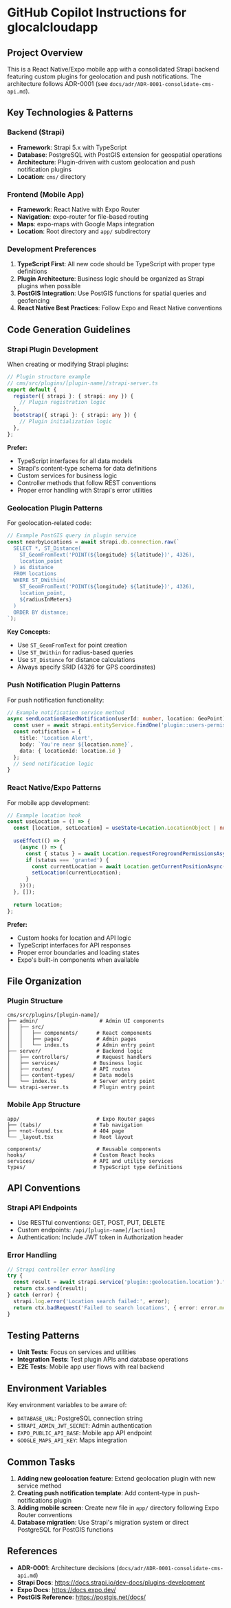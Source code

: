 # GitHub Copilot Instructions for glocalcloudapp

## Project Overview

This is a React Native/Expo mobile app with a consolidated Strapi backend featuring custom plugins for geolocation and push notifications. The architecture follows ADR-0001 (see `docs/adr/ADR-0001-consolidate-cms-api.md`).

## Key Technologies & Patterns

### Backend (Strapi)
- **Framework**: Strapi 5.x with TypeScript
- **Database**: PostgreSQL with PostGIS extension for geospatial operations
- **Architecture**: Plugin-driven with custom geolocation and push notification plugins
- **Location**: `cms/` directory

### Frontend (Mobile App)
- **Framework**: React Native with Expo Router
- **Navigation**: expo-router for file-based routing
- **Maps**: expo-maps with Google Maps integration
- **Location**: Root directory and `app/` subdirectory

### Development Preferences

1. **TypeScript First**: All new code should be TypeScript with proper type definitions
2. **Plugin Architecture**: Business logic should be organized as Strapi plugins when possible
3. **PostGIS Integration**: Use PostGIS functions for spatial queries and geofencing
4. **React Native Best Practices**: Follow Expo and React Native conventions

## Code Generation Guidelines

### Strapi Plugin Development

When creating or modifying Strapi plugins:

```typescript
// Plugin structure example
// cms/src/plugins/[plugin-name]/strapi-server.ts
export default {
  register({ strapi }: { strapi: any }) {
    // Plugin registration logic
  },
  bootstrap({ strapi }: { strapi: any }) {
    // Plugin initialization logic
  },
};
```

**Prefer:**
- TypeScript interfaces for all data models
- Strapi's content-type schema for data definitions
- Custom services for business logic
- Controller methods that follow REST conventions
- Proper error handling with Strapi's error utilities

### Geolocation Plugin Patterns

For geolocation-related code:

```typescript
// Example PostGIS query in plugin service
const nearbyLocations = await strapi.db.connection.raw(`
  SELECT *, ST_Distance(
    ST_GeomFromText('POINT(${longitude} ${latitude})', 4326),
    location_point
  ) as distance
  FROM locations
  WHERE ST_DWithin(
    ST_GeomFromText('POINT(${longitude} ${latitude})', 4326),
    location_point,
    ${radiusInMeters}
  )
  ORDER BY distance;
`);
```

**Key Concepts:**
- Use `ST_GeomFromText` for point creation
- Use `ST_DWithin` for radius-based queries
- Use `ST_Distance` for distance calculations
- Always specify SRID (4326 for GPS coordinates)

### Push Notification Plugin Patterns

For push notification functionality:

```typescript
// Example notification service method
async sendLocationBasedNotification(userId: number, location: GeoPoint) {
  const user = await strapi.entityService.findOne('plugin::users-permissions.user', userId);
  const notification = {
    title: 'Location Alert',
    body: `You're near ${location.name}`,
    data: { locationId: location.id }
  };
  // Send notification logic
}
```

### React Native/Expo Patterns

For mobile app development:

```typescript
// Example location hook
const useLocation = () => {
  const [location, setLocation] = useState<Location.LocationObject | null>(null);
  
  useEffect(() => {
    (async () => {
      const { status } = await Location.requestForegroundPermissionsAsync();
      if (status === 'granted') {
        const currentLocation = await Location.getCurrentPositionAsync({});
        setLocation(currentLocation);
      }
    })();
  }, []);
  
  return location;
};
```

**Prefer:**
- Custom hooks for location and API logic
- TypeScript interfaces for API responses
- Proper error boundaries and loading states
- Expo's built-in components when available

## File Organization

### Plugin Structure
```
cms/src/plugins/[plugin-name]/
├── admin/                    # Admin UI components
│   ├── src/
│   │   ├── components/      # React components
│   │   ├── pages/           # Admin pages
│   │   └── index.ts         # Admin entry point
├── server/                  # Backend logic
│   ├── controllers/         # Request handlers
│   ├── services/           # Business logic
│   ├── routes/             # API routes
│   ├── content-types/      # Data models
│   └── index.ts            # Server entry point
└── strapi-server.ts        # Plugin entry point
```

### Mobile App Structure
```
app/                         # Expo Router pages
├── (tabs)/                 # Tab navigation
├── +not-found.tsx          # 404 page
└── _layout.tsx             # Root layout

components/                  # Reusable components
hooks/                      # Custom React hooks
services/                   # API and utility services
types/                      # TypeScript type definitions
```

## API Conventions

### Strapi API Endpoints
- Use RESTful conventions: GET, POST, PUT, DELETE
- Custom endpoints: `/api/[plugin-name]/[action]`
- Authentication: Include JWT token in Authorization header

### Error Handling
```typescript
// Strapi controller error handling
try {
  const result = await strapi.service('plugin::geolocation.location').findNearby(params);
  return ctx.send(result);
} catch (error) {
  strapi.log.error('Location search failed:', error);
  return ctx.badRequest('Failed to search locations', { error: error.message });
}
```

## Testing Patterns

- **Unit Tests**: Focus on services and utilities
- **Integration Tests**: Test plugin APIs and database operations
- **E2E Tests**: Mobile app user flows with real backend

## Environment Variables

Key environment variables to be aware of:
- `DATABASE_URL`: PostgreSQL connection string
- `STRAPI_ADMIN_JWT_SECRET`: Admin authentication
- `EXPO_PUBLIC_API_BASE`: Mobile app API endpoint
- `GOOGLE_MAPS_API_KEY`: Maps integration

## Common Tasks

1. **Adding new geolocation feature**: Extend geolocation plugin with new service method
2. **Creating push notification template**: Add content-type in push-notifications plugin
3. **Adding mobile screen**: Create new file in `app/` directory following Expo Router conventions
4. **Database migration**: Use Strapi's migration system or direct PostgreSQL for PostGIS functions

## References

- **ADR-0001**: Architecture decisions (`docs/adr/ADR-0001-consolidate-cms-api.md`)
- **Strapi Docs**: https://docs.strapi.io/dev-docs/plugins-development
- **Expo Docs**: https://docs.expo.dev/
- **PostGIS Reference**: https://postgis.net/docs/